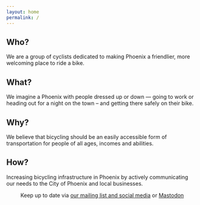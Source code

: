 ```yaml
---
layout: home
permalink: /
---
```


<div class="tiles">

<div class="tile">
  <h2 class="post-title">Who?</h2>
  <p class="post-excerpt">
    We are a group of cyclists dedicated to making Phoenix a friendlier, more welcoming place to ride a bike.
  </p>
</div><!-- /.tile -->

<div class="tile">
  <h2 class="post-title">What?</h2>
  <p class="post-excerpt">
  We imagine a Phoenix with people dressed up or down &mdash; going to work or heading out for a night on the town &ndash; and getting there safely on their bike.
  </p>
</div><!-- /.tile -->

<div class="tile">
  <h2 class="post-title">Why?</h2>
  <p class="post-excerpt">
  We believe that bicycling should be an easily accessible form of transportation for people of all ages, incomes and abilities.
  </p>
</div><!-- /.tile -->

<div class="tile">
  <h2 class="post-title">How?</h2>
  <p class="post-excerpt">
    Increasing bicycling infrastructure in Phoenix by actively communicating our needs to the City of Phoenix and local businesses.
  </p>
</div><!-- /.tile -->

</div><!-- /.tiles -->

<div style="clear: both;">
<p style="text-align: center;">
  Keep up to date via <a href="contact/">our mailing list and social media</a> or <a rel="me" href="https://urbanists.social/@psp">Mastodon</a>
</p>
</div>
